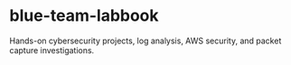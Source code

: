 # blue-team-labbook
Hands-on cybersecurity projects, log analysis, AWS security, and packet capture investigations.
